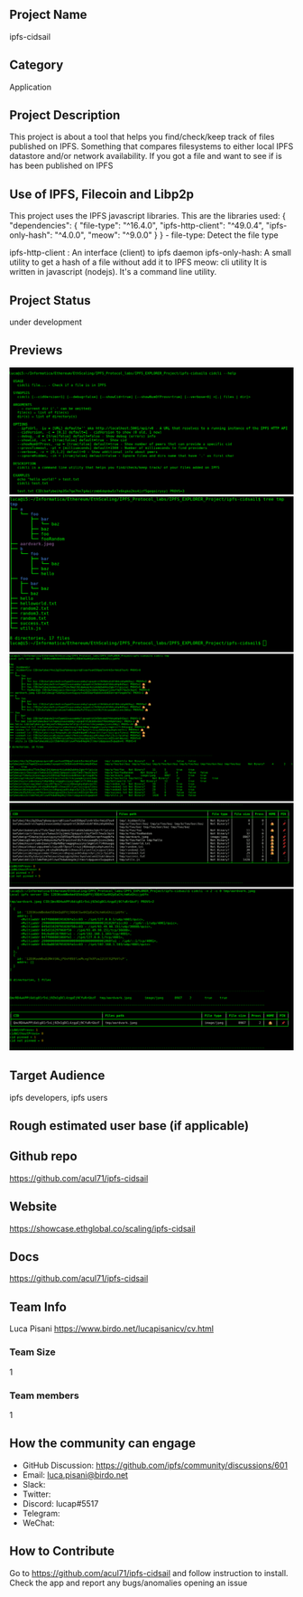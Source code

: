 ## Project Name  <!-- Add your project name here with format "Project Name"-->
ipfs-cidsail

## Category 
<!--developer tooling, application, wallet, infrastructure, etc-->
Application

## Project Description
<!--Describe your project in a few sentences. -->
This project is about a tool that helps you find/check/keep track of files published on IPFS. Something that compares filesystems to either local IPFS datastore and/or network availability. If you got a file and want to see if is has been published on IPFS

## Use of IPFS, Filecoin and Libp2p
<!-- Describe how your project uses any or all of these technologies, and why. -->
This project uses the IPFS javascript libraries. This are the libraries used: { "dependencies": { "file-type": "^16.4.0", "ipfs-http-client": "^49.0.4", "ipfs-only-hash": "^4.0.0", "meow": "^9.0.0" } } - file-type: Detect the file type

ipfs-http-client : An interface (client) to ipfs daemon
ipfs-only-hash: A small utility to get a hash of a file without add it to IPFS
meow: cli utility
It is written in javascript (nodejs). It's a command line utility.

## Project Status
<!--brainstorming, fundraising, under development, beta, shipped, etc-->
under development

## Previews
<!--Add some screenshots to give a preview of your product-->
![cidcli help](https://github.com/acul71/ipfs-cidsail/blob/master/img/cidcli_01_help.png)
![cidcli tmp files tree](https://github.com/acul71/ipfs-cidsail/blob/master/img/cidcli_02_tree.png)
![cidcli run on tmp 1/2](https://github.com/acul71/ipfs-cidsail/blob/master/img/cidcli_03_tmp.png)
![cidcli run on tmp 2/2](https://github.com/acul71/ipfs-cidsail/blob/master/img/cidcli_04_tmp.png)
![cidcli run on aardvark.png file](https://github.com/acul71/ipfs-cidsail/blob/master/img/cidcli_05_aardvark.png)

## Target Audience
<!--Describe who will be your project's users-->
ipfs developers, ipfs users 

## Rough estimated user base (if applicable)
<!--How many users do you have right now?-->

## Github repo
<!--Attach a link to your GitHub repo - open source is required - please make sure your repo has a license file and is licensed using MIT open source license! -->
https://github.com/acul71/ipfs-cidsail

## Website
<!--Link your website if available-->

<!--If you're applying for a Next Step grant, add the URL to your hackathon submission here also-->
https://showcase.ethglobal.co/scaling/ipfs-cidsail

## Docs
<!--Including a link to your project docs!-->
https://github.com/acul71/ipfs-cidsail

## Team Info
<!-- Introduce your amazing team - how many team members are working on this project and who are they?-->
Luca Pisani https://www.birdo.net/lucapisanicv/cv.html

### Team Size  
1
### Team members  
1

## How the community can engage
* GitHub Discussion: https://github.com/ipfs/community/discussions/601 <!--Start a discussion with the community here: https://github.com/ipfs/community/discussions/new and attach the link!-->  
* Email:   luca.pisani@birdo.net
* Slack:  
* Twitter:  
* Discord:  lucap#5517
* Telegram:  
* WeChat:  

## How to Contribute
<!--How can the community contribute to your project?-->
Go to https://github.com/acul71/ipfs-cidsail and follow instruction to install. Check the app and report any bugs/anomalies opening an issue
